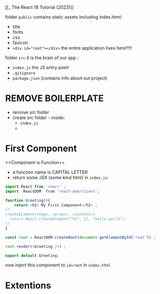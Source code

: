 [[_ The React 18 Tutorial (2023)]]


folder `public` contains static assets including index.html:
- title
- fonts
- css
- favicon
- `<div id="root"></div>` the entire application lives here!!!!!

folder `src` it is the brain of our app :
- `index.js` the JS entry point
- `.gitignore`
- `package.json` (contains info about out project)


# REMOVE BOILERPLATE
- remove src fodler
- create src folder - inside:
	- `index.js`
	- 

# First Component
==Component is Function==
- a function name is CAPITAL LETTER
- return some JSX (some kind html)
in `index.js`:
```js
import React from 'react' ;
import  ReactDOM  from 'react-dom/client';

function Greeting(){
    return <h2> My First Component</h2> ;
/*
createELement(<tag>, <props>, <content>)
  return React.createElement("h2", {}, "Hello world");
*/
}

const root = ReactDOM.createRoot(document.getElementById('root')) ;

root.render(<Greeting />) ;

export default Greeting;
```
now inject this component to `id=root` in `index.html`


# Extentions










